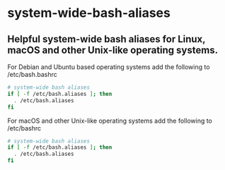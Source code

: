 # system-wide-bash-aliases
## Helpful system-wide bash aliases for Linux, macOS and other Unix-like operating systems.

For Debian and Ubuntu based operating systems add the following to /etc/bash.bashrc

```bash
# system-wide bash aliases
if [ -f /etc/bash.aliases ]; then
  . /etc/bash.aliases
fi
```

For macOS and other Unix-like operating systems add the following to /etc/bashrc

```bash
# system-wide bash aliases
if [ -f /etc/bash.aliases ]; then
  . /etc/bash.aliases
fi
````
